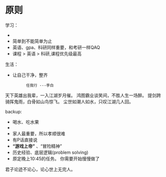 # 原则

学习：

+ 
+ 简单到不能简单为止
+ 英语、gpa、科研同样重要，和考研一样QAQ
+ 课程 > 英语 > 科研,课程优先级最高



生活：

+ 让自己干净，整齐



 			任我行 ---李白

天下英雄出我辈，一入江湖岁月催。
鸿图霸业谈笑间，不胜人生一场醉。
提剑跨骑挥鬼雨，白骨如山鸟惊飞。
尘世如潮人如水，只叹江湖几人回。





























backup:

+ 喝水、吃水果
+ 
+ 家人最重要，所以孝顺很难
+ 有P话直接说
+ **“游戏上帝”** 、“冒险精神”
+ 历史经验、底层逻辑(problem solving)
+ 原定晚上10:45的任务。 你需要开始慢慢做了





君子论迹不论心，论心世上无完人。

